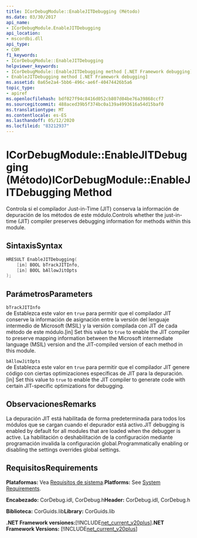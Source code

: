 ```yaml
---
title: ICorDebugModule::EnableJITDebugging (Método)
ms.date: 03/30/2017
api_name:
- ICorDebugModule.EnableJITDebugging
api_location:
- mscordbi.dll
api_type:
- COM
f1_keywords:
- ICorDebugModule::EnableJITDebugging
helpviewer_keywords:
- ICorDebugModule::EnableJITDebugging method [.NET Framework debugging]
- EnableJITDebugging method [.NET Framework debugging]
ms.assetid: 0a65e2a4-5bb6-496c-ae6f-40474426b5a6
topic_type:
- apiref
ms.openlocfilehash: bdf027f94c8416d052cb807d04be76a39868ccf7
ms.sourcegitcommit: 488aced39b5f374bc0a139a4993616a54d15baf0
ms.translationtype: MT
ms.contentlocale: es-ES
ms.lasthandoff: 05/12/2020
ms.locfileid: "83212937"
---
```

# <a name="icordebugmoduleenablejitdebugging-method"></a><span data-ttu-id="da74c-102">ICorDebugModule::EnableJITDebugging (Método)</span><span class="sxs-lookup"><span data-stu-id="da74c-102">ICorDebugModule::EnableJITDebugging Method</span></span>
<span data-ttu-id="da74c-103">Controla si el compilador Just-in-Time (JIT) conserva la información de depuración de los métodos de este módulo.</span><span class="sxs-lookup"><span data-stu-id="da74c-103">Controls whether the just-in-time (JIT) compiler preserves debugging information for methods within this module.</span></span>  
  
## <a name="syntax"></a><span data-ttu-id="da74c-104">Sintaxis</span><span class="sxs-lookup"><span data-stu-id="da74c-104">Syntax</span></span>  
  
```cpp  
HRESULT EnableJITDebugging(  
    [in] BOOL bTrackJITInfo,  
    [in] BOOL bAllowJitOpts  
);  
```  
  
## <a name="parameters"></a><span data-ttu-id="da74c-105">Parámetros</span><span class="sxs-lookup"><span data-stu-id="da74c-105">Parameters</span></span>  
 `bTrackJITInfo`  
 <span data-ttu-id="da74c-106">de Establezca este valor en `true` para permitir que el compilador JIT conserve la información de asignación entre la versión del lenguaje intermedio de Microsoft (MSIL) y la versión compilada con JIT de cada método de este módulo.</span><span class="sxs-lookup"><span data-stu-id="da74c-106">[in] Set this value to `true` to enable the JIT compiler to preserve mapping information between the Microsoft intermediate language (MSIL) version and the JIT-compiled version of each method in this module.</span></span>  
  
 `bAllowJitOpts`  
 <span data-ttu-id="da74c-107">de Establezca este valor en `true` para permitir que el compilador JIT genere código con ciertas optimizaciones específicas de JIT para la depuración.</span><span class="sxs-lookup"><span data-stu-id="da74c-107">[in] Set this value to `true` to enable the JIT compiler to generate code with certain JIT-specific optimizations for debugging.</span></span>  
  
## <a name="remarks"></a><span data-ttu-id="da74c-108">Observaciones</span><span class="sxs-lookup"><span data-stu-id="da74c-108">Remarks</span></span>  
 <span data-ttu-id="da74c-109">La depuración JIT está habilitada de forma predeterminada para todos los módulos que se cargan cuando el depurador está activo.</span><span class="sxs-lookup"><span data-stu-id="da74c-109">JIT debugging is enabled by default for all modules that are loaded when the debugger is active.</span></span> <span data-ttu-id="da74c-110">La habilitación o deshabilitación de la configuración mediante programación invalida la configuración global.</span><span class="sxs-lookup"><span data-stu-id="da74c-110">Programmatically enabling or disabling the settings overrides global settings.</span></span>  
  
## <a name="requirements"></a><span data-ttu-id="da74c-111">Requisitos</span><span class="sxs-lookup"><span data-stu-id="da74c-111">Requirements</span></span>  
 <span data-ttu-id="da74c-112">**Plataformas:** Vea [Requisitos de sistema](../../get-started/system-requirements.md).</span><span class="sxs-lookup"><span data-stu-id="da74c-112">**Platforms:** See [System Requirements](../../get-started/system-requirements.md).</span></span>  
  
 <span data-ttu-id="da74c-113">**Encabezado:** CorDebug.idl, CorDebug.h</span><span class="sxs-lookup"><span data-stu-id="da74c-113">**Header:** CorDebug.idl, CorDebug.h</span></span>  
  
 <span data-ttu-id="da74c-114">**Biblioteca:** CorGuids.lib</span><span class="sxs-lookup"><span data-stu-id="da74c-114">**Library:** CorGuids.lib</span></span>  
  
 <span data-ttu-id="da74c-115">**.NET Framework versiones:**[!INCLUDE[net_current_v20plus](../../../../includes/net-current-v20plus-md.md)]</span><span class="sxs-lookup"><span data-stu-id="da74c-115">**.NET Framework Versions:** [!INCLUDE[net_current_v20plus](../../../../includes/net-current-v20plus-md.md)]</span></span>
